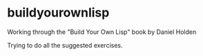 # buildyourownlisp
Working through the "Build Your Own Lisp" book by Daniel Holden

Trying to do all the suggested exercises.
